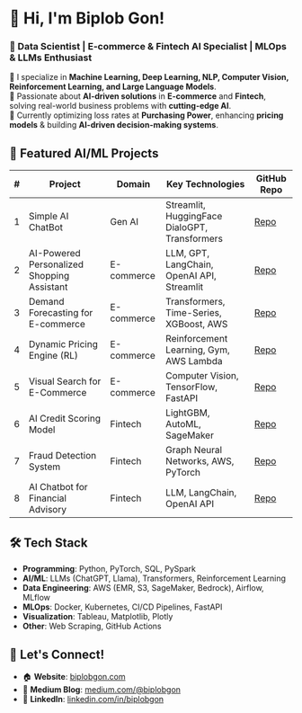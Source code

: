 # 👋 Hi, I'm Biplob Gon!
### 🚀 Data Scientist | E-commerce & Fintech AI Specialist | MLOps & LLMs Enthusiast

🔹 I specialize in **Machine Learning, Deep Learning, NLP, Computer Vision, Reinforcement Learning, and Large Language Models**.  
🔹 Passionate about **AI-driven solutions** in **E-commerce** and **Fintech**, solving real-world business problems with **cutting-edge AI**.  
🔹 Currently optimizing loss rates at **Purchasing Power**, enhancing **pricing models** & building **AI-driven decision-making systems**.  

## 📌 Featured AI/ML Projects
| #  | Project | Domain | Key Technologies | GitHub Repo |
|----|---------|--------|-----------------|-------------|
| 1  | Simple AI ChatBot | Gen AI | Streamlit, HuggingFace DialoGPT, Transformers | [Repo](https://github.com/biplobgon/simple-ai-chatbot) |
| 2  | AI-Powered Personalized Shopping Assistant | E-commerce | LLM, GPT, LangChain, OpenAI API, Streamlit | [Repo](https://github.com/biplobgon/ai_personal_shopper) |
| 3  | Demand Forecasting for E-commerce | E-commerce | Transformers, Time-Series, XGBoost, AWS | [Repo](https://github.com/biplobgon/demand_forecasting) |
| 4  | Dynamic Pricing Engine (RL) | E-commerce | Reinforcement Learning, Gym, AWS Lambda | [Repo](https://github.com/biplobgon/dynamic_pricing_rl) |
| 5  | Visual Search for E-Commerce | E-commerce | Computer Vision, TensorFlow, FastAPI | [Repo](https://github.com/biplobgon/visual_search_engine) |
| 6  | AI Credit Scoring Model | Fintech | LightGBM, AutoML, SageMaker | [Repo](https://github.com/biplobgon/credit_scoring_ml) |
| 7  | Fraud Detection System | Fintech | Graph Neural Networks, AWS, PyTorch | [Repo](https://github.com/biplobgon/fraud_detection_gnn) |
| 8  | AI Chatbot for Financial Advisory | Fintech | LLM, LangChain, OpenAI API | [Repo](https://github.com/biplobgon/financial_chatbot_llm) |

## 🛠️ Tech Stack
- **Programming**: Python, PyTorch, SQL, PySpark  
- **AI/ML**: LLMs (ChatGPT, Llama), Transformers, Reinforcement Learning  
- **Data Engineering**: AWS (EMR, S3, SageMaker, Bedrock), Airflow, MLflow  
- **MLOps**: Docker, Kubernetes, CI/CD Pipelines, FastAPI  
- **Visualization**: Tableau, Matplotlib, Plotly  
- **Other**: Web Scraping, GitHub Actions  

## 🔗 Let's Connect!
- 🏠 **Website**: [biplobgon.com](https://biplob-gon-data-scientist-portfolio.b12sites.com/)
- 📝 **Medium Blog**: [medium.com/@biplobgon](https://medium.com/@biplobgon)
- 💼 **LinkedIn**: [linkedin.com/in/biplobgon](https://linkedin.com/in/biplobgon)

